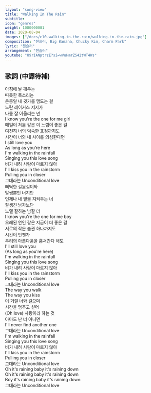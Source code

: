 ```yaml
---
layout: "song-view"
title: "Walking In The Rain"
subtitle:
icon: "genres"
weight: 1000000001
date: 2020-08-04
images: ["/docs/c10-walking-in-the-rain/walking-in-the-rain.jpg"]
composition: "챈슬러, Big Banana, Chucky Kim, Charm Park"
lyric: "챈슬러"
arrangement: "챈슬러"
youtube: "U9rIANptrzE?si=wVuHmrZS42tWT4Ws"
---
```


## 歌詞 (中譯待補)

아침에 날 깨우는  
따듯한 목소리는  
온종일 내 귓가를 맴도는 걸  
노란 레이커스 저지가  
나름 잘 어울리는 넌  
I know you're the one for me girl  
매일이 처음 같은 이 느낌이 좋은 걸  
여전히 너의 익숙한 표정까지도  
시간이 너와 내 사이를 의심한다면  
I still love you  
As long as you're here  
I'm walking in the rainfall  
Singing you this love song  
비가 내려 사랑이 마르지 않아  
I'll kiss you in the rainstorm  
Pulling you in closer  
그대라는 Unconditional love  
삐딱한 걸음걸이와  
말썽뿐인 너지만  
언제나 내 옆을 지켜주는 너  
잘생긴 남자보단  
노랠 잘하는 남잘 더  
I know you're the one for me boy  
오래된 연인 같은 지금이 더 좋은 걸  
서로의 작은 습관 하나까지도  
시간이 언젠가  
우리의 아름다움을 훔쳐간다 해도  
I'll still love you  
(As long as you're here)  
I'm walking in the rainfall  
Singing you this love song  
비가 내려 사랑이 마르지 않아  
I'll kiss you in the rainstorm  
Pulling you in closer  
그대라는 Unconditional love  
The way you walk  
The way you kiss  
이 거릴 너와 걸으며  
시간을 멈추고 싶어  
(Oh love) 사랑이라 하는 것  
아마도 난 너 아니면  
I'll never find another one  
그대라는 Unconditional love  
I'm walking in the rainfall  
Singing you this love song  
비가 내려 사랑이 마르지 않아  
I'll kiss you in the rainstorm  
Pulling you in closer  
그대라는 Unconditional love  
Oh it's raining baby it's raining down  
Oh it's raining baby it's raining down  
Boy it's raining baby it's raining down  
그대라는 Unconditional love  
